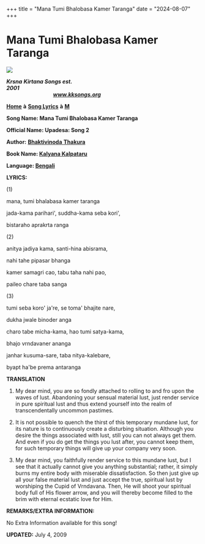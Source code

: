 +++
title = "Mana Tumi Bhalobasa Kamer Taranga"
date = "2024-08-07"
+++

# Mana Tumi Bhalobasa Kamer Taranga
**[![](http://kksongs.org/image_files/image002.jpg)](http://kksongs.org/)**

**_Krsna_** **_Kirtana Songs est. 2001_**                                                                                                                                                      **_www.kksongs.org_**

**[Home](http://kksongs.org/)** **à** **[Song Lyrics](http://kksongs.org/lyrics.html)** **à** **[M](http://kksongs.org/songs/song_m.html)**

**Song Name: Mana Tumi Bhalobasa Kamer Taranga**

**Official Name: Upadesa: Song 2**

**Author:** [**Bhaktivinoda** **Thakura**](http://kksongs.org/authors/list/bhaktivinoda.html)

**Book Name: [Kalyana Kalpataru](http://kksongs.org/authors/kalyanakalpataru.html)**

**Language: [Bengali](http://kksongs.org/language/list/bengali.html)**

**LYRICS:**

(1)

mana, tumi bhalabasa kamer taranga

jada-kama parihari', suddha-kama seba kori',

bistaraho aprakrta ranga

(2)

anitya jadiya kama, santi-hina abisrama,

nahi tahe pipasar bhanga

kamer samagri cao, tabu taha nahi pao,

paileo chare taba sanga

(3)

tumi seba koro' ja're, se toma' bhajite nare,

dukha jwale binoder anga

charo tabe micha-kama, hao tumi satya-kama,

bhajo vrndavaner ananga

janhar kusuma-sare, taba nitya-kalebare,

byapt ha'be prema antaranga

**TRANSLATION**

1) My dear mind, you are so fondly attached to rolling to and fro upon the waves of lust. Abandoning your sensual material lust, just render service in pure spiritual lust and thus extend yourself into the realm of transcendentally uncommon pastimes.

2) It is not possible to quench the thirst of this temporary mundane lust, for its nature is to continuously create a disturbing situation. Although you desire the things associated with lust, still you can not always get them. And even if you do get the things you lust after, you cannot keep them, for such temporary things will give up your company very soon.

3) My dear mind, you faithfully render service to this mundane lust, but I see that it actually cannot give you anything substantial; rather, it simply burns my entire body with miserable dissatisfaction. So then just give up all your false material lust and just accept the true, spiritual lust by worshiping the Cupid of Vrndavana. Then, He will shoot your spiritual body full of His flower arrow, and you will thereby become filled to the brim with eternal ecstatic love for Him.

**REMARKS/EXTRA INFORMATION:**

No Extra Information available for this song!

**UPDATED:** July 4, 2009